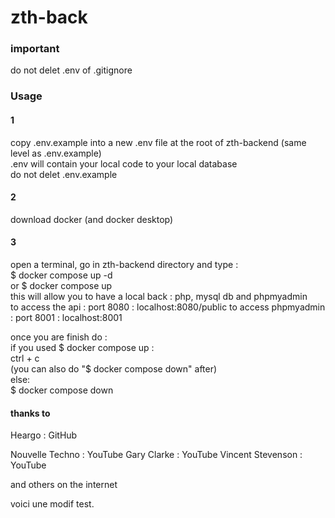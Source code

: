 # zth-back

### important

do not delet .env of .gitignore

### Usage

#### 1

copy .env.example into a new .env file at the root of zth-backend (same level as .env.example)\
.env will contain your local code to your local database\
do not delet .env.example

#### 2

download docker (and docker desktop)

#### 3

open a terminal, go in zth-backend directory and type : \
$ docker compose up -d\
or
$ docker compose up\
this will allow you to have a local back : php, mysql db and phpmyadmin\
to access the api : port 8080 : localhost:8080/public
to access phpmyadmin : port 8001 : localhost:8001

once you are finish do :\
if you used $ docker compose up :\
 ctrl + c\
 (you can also do "$ docker compose down" after)\
else:\
 $ docker compose down

#### thanks to

Heargo : GitHub

Nouvelle Techno : YouTube
Gary Clarke : YouTube
Vincent Stevenson : YouTube

and others on the internet

voici une modif test.
